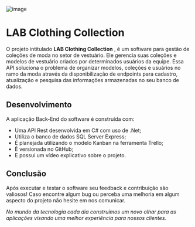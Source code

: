 ![image](https://encrypted-tbn0.gstatic.com/images?q=tbn:ANd9GcQgDwmUNq7SglZ1tum81yxdFKJVA9NVwOonNkFq1zwa1g&s)

# LAB Clothing Collection

O projeto intitulado **LAB Clothing Collection** , é um software para gestão de coleções de moda no setor de vestuário. Ele gerencia suas coleções e modelos de vestuário criados por determinados usuários da equipe. Essa API soluciona o problema de organizar modelos, coleções e usuários no ramo da moda através da disponibilização de endpoints para cadastro, atualização e pesquisa das informações armazenadas no seu banco de dados.


## Desenvolvimento

A aplicação Back-End do software é construída com:

* Uma API Rest desenvolvida em C# com uso de .Net;
* Utiliza o banco de dados SQL Server Express;
* É planejada utilizando o modelo Kanban na ferramenta Trello;
* É versionada no GitHub;
* E possui um vídeo explicativo sobre o projeto.


## Conclusão

Após executar e testar o software seu feedback e contribuição são valiosos! Caso encontre algum bug ou perceba uma melhoria em algum aspecto do projeto não hesite em nos comunicar. 

*No mundo da tecnologia cada dia construímos um novo olhar para as aplicações visando uma melhor experiência para nossos clientes.*

